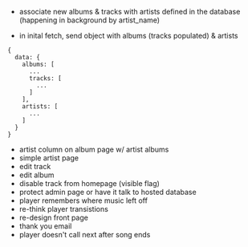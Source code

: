 - associate new albums & tracks with artists defined in the database (happening in background by artist_name)

- in inital fetch, send object with albums (tracks populated) & artists

```
{
  data: {
    albums: [
      ...
      tracks: [
        ...
      ]
    ],
    artists: [
      ...
    ]
  }
}
```

- artist column on album page w/ artist albums
- simple artist page
- edit track
- edit album
- disable track from homepage (visible flag)
- protect admin page or have it talk to hosted database
- player remembers where music left off
- re-think player transistions
- re-design front page
- thank you email
- player doesn't call next after song ends

